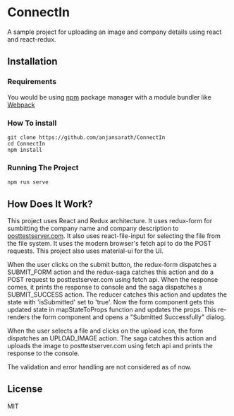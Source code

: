 ConnectIn
==========

A sample project for uploading an image and company details using react and react-redux.

## Installation

### Requirements

You would be using [npm](http://npmjs.com/) package manager with a module bundler like [Webpack](https://webpack.js.org/)

### How To install

```
git clone https://github.com/anjansarath/ConnectIn
cd ConnectIn
npm install
```

### Running The Project

```
npm run serve
```

## How Does It Work?

This project uses React and Redux architecture. It uses redux-form for sumbitting the company name and company description to [posttestserver.com](http://posttestserver.com/post.php?dir=example). It also uses react-file-input for selecting the file from the file system. It uses the modern browser's fetch api to do the POST requests. This project also uses material-ui for the UI.

When the user clicks on the submit button, the redux-form dispatches a SUBMIT_FORM action and the redux-saga catches this action and do a POST request to posttestserver.com using fetch api. When the response comes, it prints the response to console and the saga dispatches a SUBMIT_SUCCESS action. The reducer catches this action and updates the state with 'isSubmitted' set to 'true'. Now the form component gets this updated state in mapStateToProps function and updates the props. This re-renders the form component and opens a "Submitted Successfully" dialog.

When the user selects a file and clicks on the upload icon, the form dispatches an UPLOAD_IMAGE action. The saga catches this action and uploads the image to posttestserver.com using fetch api and prints the response to the console.

The validation and error handling are not considered as of now.

## License

MIT
